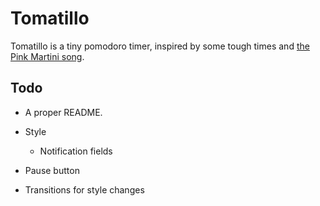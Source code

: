 # Tomatillo

Tomatillo is a tiny pomodoro timer, inspired by some tough times and [the Pink Martini song](https://www.youtube.com/watch?v=bX2Hg4ldMws).

## Todo

+ A proper README.

+ Style
    + Notification fields

+ Pause button

+ Transitions for style changes
